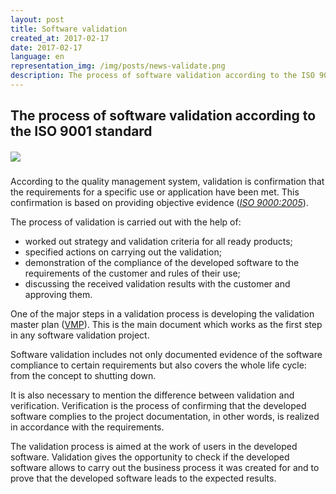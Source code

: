 ```yaml
---
layout: post
title: Software validation
created_at: 2017-02-17
date: 2017-02-17
language: en
representation_img: /img/posts/news-validate.png
description: The process of software validation according to the ISO 9001 standard
---
```


## The process of software validation according to the ISO 9001 standard

##### ![](/img/posts/validation.jpg)

According to the quality management system, validation is confirmation that the requirements for a specific use or application have been met. This confirmation is based on providing objective evidence ([*ISO 9000:2005*][iso]).  

The process of validation is carried out with the help of:  
 
* worked out strategy and validation criteria for all ready products;
* specified actions on carrying out the validation;
* demonstration of the compliance of the developed software to the requirements of the customer and rules of their use;
* discussing the received validation results with the customer and approving them.

One of the major steps in a validation process is developing the validation master plan ([VMP][vmp]). This is the main document which works as the first step in any software validation project.  

Software validation includes not only documented evidence of the software compliance to certain requirements but also covers the whole life cycle: from the concept to shutting down.

It is also necessary to mention the difference between validation and verification. Verification is the process of confirming that the developed software complies to the project documentation, in other words, is realized in accordance with the requirements.

The validation process is aimed at the work of users in the developed software. Validation gives the opportunity to check if the developed software allows to carry out the business process it was created for and to prove that the developed software leads to the expected results.

[//]: #
   [iso]: <https://en.wikipedia.org/wiki/ISO_9000>
   [vmp]: <https://en.wikipedia.org/wiki/Validation_master_plan>
